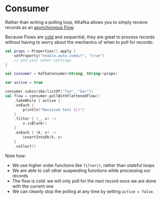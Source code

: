 # Consumer

Rather than writing a polling loop, KKafka allows you to simply receive records as
an [asynchronous Flow](https://kotlinlang.org/docs/flow.html).

Because Flows are
[cold](https://elizarov.medium.com/cold-flows-hot-channels-d74769805f9)
and sequential, they are great to process records without having to worry about the mechanics of when to poll for
records:

```kotlin
val props = Properties().apply {
    setProperty("enable.auto.commit", "true")
    // and your other settings
}

val consumer = KafkaConsumer<String, String>(props)

var active = true

consumer.subscribe(listOf("foo", "bar"))
val flow = consumer.pollWithFlattenedFlow()
    .takeWhile { active }
    .onEach {
        println("Received text $it")
    }
    .filter { (_, v) ->
        v.isBlank()
    }
    .onEach { (k, v) ->
        insertIntoDb(k, v)
    }
    .collect()

```

Note how:
- We use higher order functions like `filter()`, rather than stateful loops
- We are able to call other suspending functions while processing our records
- The flow is cold: we will only poll for the next record once we are
done with the current one
- We can cleanly stop the polling at any time by setting `active = false`.

